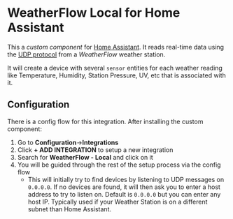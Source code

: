 # WeatherFlow Local for Home Assistant

This a _custom component_ for [Home Assistant](https://www.home-assistant.io/). It reads real-time data using the [UDP protocol](https://weatherflow.github.io/Tempest/api/udp/v171/) from a _WeatherFlow_ weather station.

It will create a device with several `sensor` entities for each weather reading like Temperature, Humidity, Station Pressure, UV, etc that is associated with it.

## Configuration

There is a config flow for this integration. After installing the custom component:

1. Go to **Configuration**->**Integrations**
2. Click **+ ADD INTEGRATION** to setup a new integration
3. Search for **WeatherFlow - Local** and click on it
4. You will be guided through the rest of the setup process via the config flow
   - This will initially try to find devices by listening to UDP messages on `0.0.0.0`. If no devices are found, it will then ask you to enter a host address to try to listen on. Default is `0.0.0.0` but you can enter any host IP. Typically used if your Weather Station is on a different subnet than Home Assistant.
